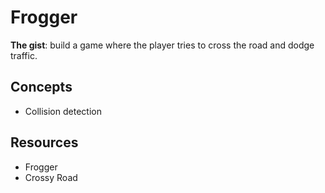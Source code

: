 # Frogger

**The gist**: build a game where the player tries to cross the road and dodge traffic.

## Concepts

- Collision detection

## Resources

- Frogger
- Crossy Road